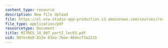 ```yaml
---
content_type: resource
description: New file Upload
file: https://ol-ocw-studio-app-production.s3.amazonaws.com/courses/res-18-007-calculus-revisited-multivariable-calculus-fall-2011/907ec0e0813e83ea7bee484ecf3a2215_MITRES_18_007_partI_lec03.pdf
file_type: application/pdf
resourcetype: Document
title: MITRES_18_007_partI_lec03.pdf
uid: 907ec0e0-813e-83ea-7bee-484ecf3a2215
---
```

